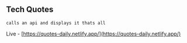 ## Tech Quotes

    calls an api and displays it thats all

Live - [https://quotes-daily.netlify.app/](https://quotes-daily.netlify.app/)

